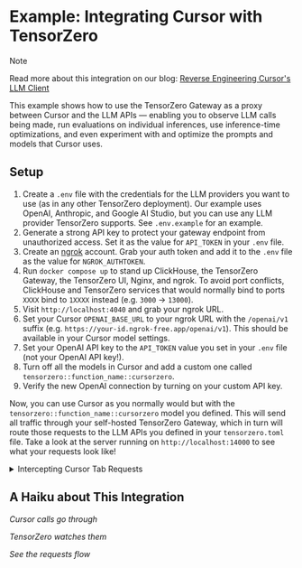 # Example: Integrating Cursor with TensorZero

> [!NOTE]
>
> Read more about this integration on our blog: [Reverse Engineering Cursor's LLM Client](https://tensorzero.com/blog/reverse-engineering-cursors-llm-client/)

This example shows how to use the TensorZero Gateway as a proxy between Cursor and the LLM APIs &mdash; enabling you to observe LLM calls being made, run evaluations on individual inferences, use inference-time optimizations, and even experiment with and optimize the prompts and models that Cursor uses.

## Setup

1. Create a `.env` file with the credentials for the LLM providers you want to use (as in any other TensorZero deployment).
   Our example uses OpenAI, Anthropic, and Google AI Studio, but you can use any LLM provider TensorZero supports.
   See `.env.example` for an example.
2. Generate a strong API key to protect your gateway endpoint from unauthorized access.
   Set it as the value for `API_TOKEN` in your `.env` file.
3. Create an [ngrok](https://ngrok.com/) account.
   Grab your auth token and add it to the `.env` file as the value for `NGROK_AUTHTOKEN`.
4. Run `docker compose up` to stand up ClickHouse, the TensorZero Gateway, the TensorZero UI, Nginx, and ngrok.
   To avoid port conflicts, ClickHouse and TensorZero services that would normally bind to ports `XXXX` bind to `1XXXX` instead (e.g. `3000` → `13000`).
5. Visit `http://localhost:4040` and grab your ngrok URL.
6. Set your Cursor `OPENAI_BASE_URL` to your ngrok URL with the `/openai/v1` suffix (e.g. `https://your-id.ngrok-free.app/openai/v1`).
   This should be available in your Cursor model settings.
7. Set your OpenAI API key to the `API_TOKEN` value you set in your `.env` file (not your OpenAI API key!).
8. Turn off all the models in Cursor and add a custom one called `tensorzero::function_name::cursorzero`.
9. Verify the new OpenAI connection by turning on your custom API key.

Now, you can use Cursor as you normally would but with the `tensorzero::function_name::cursorzero` model you defined.
This will send all traffic through your self-hosted TensorZero Gateway, which in turn will route those requests to the LLM APIs you defined in your `tensorzero.toml` file.
Take a look at the server running on `http://localhost:14000` to see what your requests look like!

<details>
<summary>Intercepting Cursor Tab Requests</summary>

> This section is mostly for reference.
> You do not need to do this to run the Cursor integration today.

1. Install `mitmproxy`, and install the root certificate system-wide.
2. Turn off HTTP2 in VS Code settings. [[reference]](https://forum.cursor.com/t/add-authorized-certificates-to-cursor/21765)
3. Start Cursor with the environment variables `http_proxy=http://localhost:8080` and `https_proxy=http://localhost:8080`.

</details>

## A Haiku about This Integration

_Cursor calls go through_

_TensorZero watches them_

_See the requests flow_
